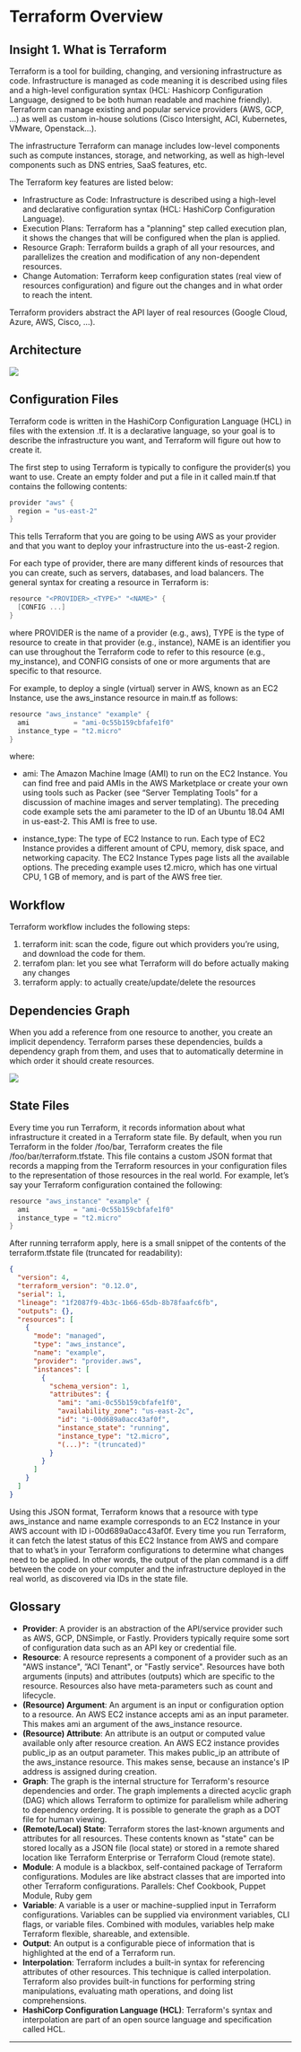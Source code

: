 # Terraform Overview
  
## Insight 1. What is Terraform  

Terraform is a tool for building, changing, and versioning infrastructure as code. Infrastructure is managed as code meaning it is described using files and a high-level configuration syntax (HCL: Hashicorp Configuration Language, designed to be both human readable and machine friendly). Terraform can manage existing and popular service providers (AWS, GCP, ...) as well as custom in-house solutions (Cisco Intersight, ACI, Kubernetes, VMware, Openstack...).

The infrastructure Terraform can manage includes low-level components such as compute instances, storage, and networking, as well as high-level components such as DNS entries, SaaS features, etc.  

The Terraform  key features are listed below:  

- Infrastructure as Code: Infrastructure is described using a high-level and declarative configuration syntax (HCL: HashiCorp Configuration Language).  
- Execution Plans: Terraform has a "planning" step called execution plan, it shows the changes that will be configured when the plan is applied.  
- Resource Graph: Terraform builds a graph of all your resources, and parallelizes the creation and modification of any non-dependent resources.  
- Change Automation: Terraform keep configuration states (real view of resources configuration) and figure out the changes and in what order to reach the intent.  

Terraform providers abstract the API layer of real resources (Google Cloud, Azure, AWS, Cisco, ...).

## Architecture

![](images/tf-architecture.png)

## Configuration Files

Terraform code is written in the HashiCorp Configuration Language (HCL) in files with the extension .tf. It is a declarative language, so your goal is to describe the infrastructure you want, and Terraform will figure out how to create it. 

The first step to using Terraform is typically to configure the provider(s) you want to use. Create an empty folder and put a file in it called main.tf that contains the following contents:

```go
provider "aws" {
  region = "us-east-2"
}
```

This tells Terraform that you are going to be using AWS as your provider and that you want to deploy your infrastructure into the us-east-2 region.

For each type of provider, there are many different kinds of resources that you can create, such as servers, databases, and load balancers. The general syntax for creating a resource in Terraform is:

```go
resource "<PROVIDER>_<TYPE>" "<NAME>" {
  [CONFIG ...]
}
```

where PROVIDER is the name of a provider (e.g., aws), TYPE is the type of resource to create in that provider (e.g., instance), NAME is an identifier you can use throughout the Terraform code to refer to this resource (e.g., my_instance), and CONFIG consists of one or more arguments that are specific to that resource.

For example, to deploy a single (virtual) server in AWS, known as an EC2 Instance, use the aws_instance resource in main.tf as follows:

```go
resource "aws_instance" "example" {
  ami           = "ami-0c55b159cbfafe1f0"
  instance_type = "t2.micro"
}
```

where:

- ami: The Amazon Machine Image (AMI) to run on the EC2 Instance. You can find free and paid AMIs in the AWS Marketplace or create your own using tools such as Packer (see “Server Templating Tools” for a discussion of machine images and server templating). The preceding code example sets the ami parameter to the ID of an Ubuntu 18.04 AMI in us-east-2. This AMI is free to use.

- instance_type: The type of EC2 Instance to run. Each type of EC2 Instance provides a different amount of CPU, memory, disk space, and networking capacity. The EC2 Instance Types page lists all the available options. The preceding example uses t2.micro, which has one virtual CPU, 1 GB of memory, and is part of the AWS free tier.

## Workflow

Terraform workflow includes the following steps:

1. terraform init: scan the code, figure out which providers you’re using, and download the code for them.
2. terrafom plan: let you see what Terraform will do before actually making any changes
3. terraform apply: to actually create/update/delete the resources

## Dependencies Graph

When you add a reference from one resource to another, you create an implicit dependency. Terraform parses these dependencies, builds a dependency graph from them, and uses that to automatically determine in which order it should create resources.

![](images/graph.png)

## State Files

Every time you run Terraform, it records information about what infrastructure it created in a Terraform state file. By default, when you run Terraform in the folder /foo/bar, Terraform creates the file /foo/bar/terraform.tfstate. This file contains a custom JSON format that records a mapping from the Terraform resources in your configuration files to the representation of those resources in the real world. For example, let’s say your Terraform configuration contained the following:

```go
resource "aws_instance" "example" {
  ami           = "ami-0c55b159cbfafe1f0"
  instance_type = "t2.micro"
}
```

After running terraform apply, here is a small snippet of the contents of the terraform.tfstate file (truncated for readability):

```json
{
  "version": 4,
  "terraform_version": "0.12.0",
  "serial": 1,
  "lineage": "1f2087f9-4b3c-1b66-65db-8b78faafc6fb",
  "outputs": {},
  "resources": [
    {
      "mode": "managed",
      "type": "aws_instance",
      "name": "example",
      "provider": "provider.aws",
      "instances": [
        {
          "schema_version": 1,
          "attributes": {
            "ami": "ami-0c55b159cbfafe1f0",
            "availability_zone": "us-east-2c",
            "id": "i-00d689a0acc43af0f",
            "instance_state": "running",
            "instance_type": "t2.micro",
            "(...)": "(truncated)"
          }
        }
      ]
    }
  ]
}
```

Using this JSON format, Terraform knows that a resource with type aws_instance and name example corresponds to an EC2 Instance in your AWS account with ID i-00d689a0acc43af0f. Every time you run Terraform, it can fetch the latest status of this EC2 Instance from AWS and compare that to what’s in your Terraform configurations to determine what changes need to be applied. In other words, the output of the plan command is a diff between the code on your computer and the infrastructure deployed in the real world, as discovered via IDs in the state file.

## Glossary

- **Provider**: A provider is an abstraction of the API/service provider such as AWS, GCP, DNSimple, or Fastly. Providers typically require some sort of configuration data such as an API key or credential file.  
- **Resource**: A resource represents a component of a provider such as an "AWS instance", ”ACI Tenant", or "Fastly service". Resources have both arguments (inputs) and attributes (outputs) which are specific to the resource. Resources also have meta-parameters such as count and lifecycle.  
- **(Resource) Argument**: An argument is an input or configuration option to a resource. An AWS EC2 instance accepts ami as an input parameter. This makes ami an argument of the aws_instance resource.  
- **(Resource) Attribute**: An attribute is an output or computed value available only after resource creation. An AWS EC2 instance provides public_ip as an output parameter. This makes public_ip an attribute of the aws_instance resource. This makes sense, because an instance's IP address is assigned during creation.  
- **Graph**: The graph is the internal structure for Terraform's resource dependencies and order. The graph implements a directed acyclic graph (DAG) which allows Terraform to optimize for parallelism while adhering to dependency ordering. It is possible to generate the graph as a DOT file for human viewing.  
- **(Remote/Local) State**: Terraform stores the last-known arguments and attributes for all resources. These contents known as "state" can be stored locally as a JSON file (local state) or stored in a remote shared location like Terraform Enterprise or Terraform Cloud (remote state).  
- **Module**: A module is a blackbox, self-contained package of Terraform configurations. Modules are like abstract classes that are imported into other Terraform configurations. Parallels: Chef Cookbook, Puppet Module, Ruby gem  
- **Variable**: A variable is a user or machine-supplied input in Terraform configurations. Variables can be supplied via environment variables, CLI flags, or variable files. Combined with modules, variables help make Terraform flexible, shareable, and extensible.  
- **Output**: An output is a configurable piece of information that is highlighted at the end of a Terraform run.  
- **Interpolation**: Terraform includes a built-in syntax for referencing attributes of other resources. This technique is called interpolation. Terraform also provides built-in functions for performing string manipulations, evaluating math operations, and doing list comprehensions.  
- **HashiCorp Configuration Language (HCL)**: Terraform's syntax and interpolation are part of an open source language and specification called HCL.  

---